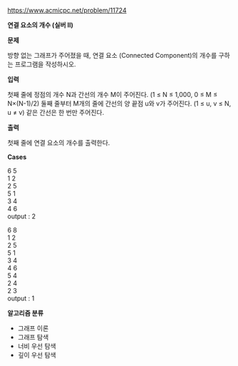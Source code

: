 https://www.acmicpc.net/problem/11724

**연결 요소의 개수 (실버 II)**

**문제**

방향 없는 그래프가 주어졌을 때, 연결 요소 (Connected Component)의 개수를 구하는 프로그램을 작성하시오.

**입력**

첫째 줄에 정점의 개수 N과 간선의 개수 M이 주어진다. (1 ≤ N ≤ 1,000, 0 ≤ M ≤ N×(N-1)/2) 둘째 줄부터 M개의 줄에 간선의 양 끝점 u와 v가 주어진다. (1 ≤ u, v ≤ N, u ≠ v) 같은 간선은 한 번만 주어진다.

**출력**

첫째 줄에 연결 요소의 개수를 출력한다.

**Cases**

6 5<br>
1 2<br>
2 5<br>
5 1<br>
3 4<br>
4 6<br>
output : 2

6 8<br>
1 2<br>
2 5<br>
5 1<br>
3 4<br>
4 6<br>
5 4<br>
2 4<br>
2 3<br>
output : 1

**알고리즘 분류**

- 그래프 이론
- 그래프 탐색
- 너비 우선 탐색
- 깊이 우선 탐색